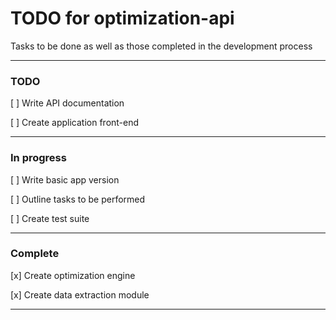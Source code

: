 # TODO for optimization-api

Tasks to be done as well as those completed in the development process

---

### TODO

[ ] Write API documentation

[ ] Create application front-end


---

### In progress

[ ] Write basic app version

[ ] Outline tasks to be performed

[ ] Create test suite

---

### Complete

[x] Create optimization engine

[x] Create data extraction module

---